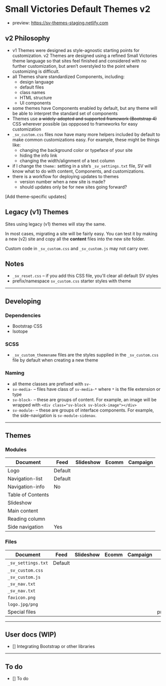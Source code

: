 # Small Victories Default Themes v2
+ preview: https://sv-themes-staging.netlify.com

## v2 Philosophy
+ v1 Themes were designed as style-agnostic starting points for customization. v2 Themes are designed using a refined Small Victories theme language so that sites feel finished and considered with no further customization, but aren’t overstyled to the point where customizing is difficult.
+ all Themes share standardized Components, including:
  + design language
  + default files
  + class names
  + HTML structure
  + UI components
+ some themes have Components enabled by default, but any theme will be able to interpret the standard set of components
+ Themes use ~~a widely-adopted and supported framework (Bootstrap 4)~~ CSS wherever possible (as oppposed to frameworks for easy customization
+ `_sv_custom.css` files now have many more helpers included by default to make common customizations easy. For example, these might be things like:
  + changing the background color or typeface of your site
  + hiding the info link
  + changing the width/alignment of a text column
+ if I change the `theme:` setting in a site’s `_sv_settings.txt` file, SV will know what to do with content, Components, and customizations.
+ there is a workflow for deploying updates to themes
  + version number when a new site is made?
  + should updates only be for new sites going forward?

[Add theme-specific updates]

## Legacy (v1) Themes
Sites using legacy (v1) themes will stay the same.

In most cases, migrating a site will be fairly easy. You can test it by making a new (v2) site and copy all the **content** files into the new site folder.

Custom code in `_sv_custom.css` and `_sv_custom.js` may not carry over.

## Notes
+ `_sv_reset.css` – if you add this CSS file, you'll clear all default SV styles
+ prefix/namespace `sv_custom.css` starter styles with theme

<hr>

## Developing

### Dependencies
- Bootstrap CSS
- Isotope

### SCSS
- `_sv_custom_themename` files are the styles supplied in the `_sv_custom.css` file by default when creating a new theme

### Naming
- all theme classes are prefixed with `sv-`
- `sv-media-` – files have class of `sv-media-*` where `*` is the file extension or type
- `sv-block-` – these are groups of content. For example, an image will be wrapped with `<div class="sv-block sv-block-image"></div>`
- `sv-module-` – these are groups of interface components. For example, the side-navigation is `sv-module-sidenav`.

<hr>

## Themes

### Modules
| Document  |  Feed | Slideshow  |  Ecomm |  Campaign |
|---|---|---|---|---|
| Logo  | Default  |   |   |   |
| Navigation-list  | Default  |   |   |   |
| Navigation-info  | No  |   |   |   |
| Table of Contents  |   |   |   |   |
| Slideshow  |   |   |   |   |
| Main content  |   |   |   |   |
| Reading column  |   |   |   |   |
| Side navigation  | Yes  |   |   |   |

### Files

| Document  |  Feed | Slideshow  |  Ecomm |  Campaign |  Presentation |
|---|---|---|---|---|---|
| `_sv_settings.txt`  | Default  |   |   |   |   |
| `_sv_custom.css`  |   |   |   |   |   |
| `_sv_custom.js`  |   |   |   |   |   |
| `_sv_nav.txt`  |   |   |   |   |   |
| `_sv_nav.txt`  |   |   |   |   |   |
| `favicon.png`  |   |   |   |   |   |
| `logo.jpg/png`  |   |   |   |   |   |
| Special files  |   |   |   |   | presentation.md  |

<hr>

## User docs (WIP)
- [] Integrating Bootstrap or other libraries

<hr>

## To do
- [] To do
